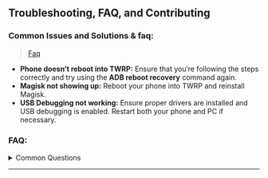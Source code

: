 ## Troubleshooting, FAQ, and Contributing

### Common Issues and Solutions & faq:

> [Faq](https://github.com/g-flame-oss/lenovok8plus-root-guide/docs/faq.md)

- **Phone doesn’t reboot into TWRP:** Ensure that you’re following the steps correctly and try using the **ADB reboot recovery** command again.
- **Magisk not showing up:** Reboot your phone into TWRP and reinstall Magisk.
- **USB Debugging not working:** Ensure proper drivers are installed and USB debugging is enabled. Restart both your phone and PC if necessary.

### FAQ:

<details><summary>Common Questions</summary>
- **Will rooting void my warranty?**  
  Yes, rooting voids the warranty.
- **Can I unroot my Lenovo K8 Plus?**  
  Yes, you can unroot by flashing the stock firmware.

- **Will I lose data during the rooting process?**  
 Yes, unlocking the bootloader and rooting will erase your data. Ensure you back everything up before proceeding.
</details>

---
